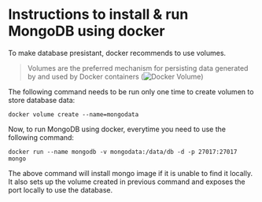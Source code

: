 # Instructions to install \& run MongoDB using docker 
To make database presistant, docker recommends to use volumes.

> Volumes are the preferred mechanism for persisting data generated by and used by Docker containers (![Docker Volume](https://docs.docker.com/storage/volumes/))

The following command needs to be run only one time to create volumen to store database data:

`docker volume create --name=mongodata`

Now, to run MongoDB using docker, everytime you need to use the following command:

`docker run --name mongodb -v mongodata:/data/db -d -p 27017:27017 mongo`

The above command will install mongo image if it is unable to find it locally. It also sets up the volume created in previous command and exposes the port locally to use the database.